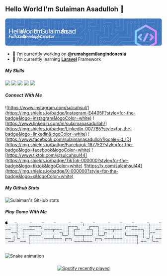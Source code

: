 ## Hello World I'm Sulaiman Asadulloh 👋

<div align="center">

![Sulaiman Asad](img/github-header-image-3.png)

</div>

<!--
**sulaimanasad/sulaimanasad** is a ✨ _special_ ✨ repository because its `README.md` (this file) appears on your GitHub profile.

Here are some ideas to get you started:

- 🔭 I’m currently working on ...
- 🌱 I’m currently learning ...
- 👯 I’m looking to collaborate on ...
- 🤔 I’m looking for help with ...
- 💬 Ask me about ...
- 📫 How to reach me: ...
- 😄 Pronouns: ...
- ⚡ Fun fact: ...
-->

- 🔭 I’m currently working on **@rumahgemilangindonesia**
- 🌱 I’m currently learning [**Laravel**](https://laravel.com) Framework

##### My Skills

<img src="https://img.shields.io/badge/HTML5-E34F26?style=for-the-badge&logo=html5&logoColor=white" />
<img src="https://img.shields.io/badge/CSS3-1572B6?style=for-the-badge&logo=css3&logoColor=white" />
<img src="https://img.shields.io/badge/JavaScript-323330?style=for-the-badge&logo=javascript&logoColor=F7DF1E" />
<img src="https://img.shields.io/badge/PHP-777BB4?style=for-the-badge&logo=php&logoColor=white" />
<img src="https://img.shields.io/badge/Laravel-FF2D20?style=for-the-badge&logo=laravel&logoColor=white" />

##### Connect With Me

![https://www.instagram.com/sulcahsul/](https://img.shields.io/badge/Instagram-E4405F?style=for-the-badge&logo=instagram&logoColor=white) ![https://www.linkedin.com/in/sulaimanasadullah/](https://img.shields.io/badge/LinkedIn-0077B5?style=for-the-badge&logo=linkedin&logoColor=white) ![https://www.facebook.com/sulaimanasadulloh?locale=id_ID](https://img.shields.io/badge/Facebook-1877F2?style=for-the-badge&logo=facebook&logoColor=white) ![https://www.tiktok.com/@sulcahsul44](https://img.shields.io/badge/TikTok-000000?style=for-the-badge&logo=tiktok&logoColor=white) ![https://x.com/sulcahsul44](https://img.shields.io/badge/X-000000?style=for-the-badge&logo=x&logoColor=white)

##### My Github Stats

![Sulaiman's GitHub stats](https://github-readme-stats.vercel.app/api?username=sulaimanasad&show_icons=true&theme=tokyonight)

##### Play Game With Me

<picture>
  <source media="(prefers-color-scheme: dark)" srcset="https://raw.githubusercontent.com/sulaimanasad/sulaimanasad/output/pacman-contribution-graph-dark.svg">
  <source media="(prefers-color-scheme: light)" srcset="https://raw.githubusercontent.com/sulaimanasad/sulaimanasad/output/pacman-contribution-graph.svg">
  <img alt="pacman contribution graph" src="https://raw.githubusercontent.com/sulaimanasad/sulaimanasad/output/pacman-contribution-graph.svg">
</picture>

###

<img src="https://raw.githubusercontent.com/sulaimanasad/sulaimanasad/output/snake.svg" alt="Snake animation" />

###

<div align="center">

  <a href="https://open.spotify.com/user/Sulaiman Asadullah">
    <img src="https://spotify-recently-played-readme.vercel.app/api?user=31hq2tf5montyktc6arik6fryg5u" alt="Spotify recently played"  />
  </a>
</div>
